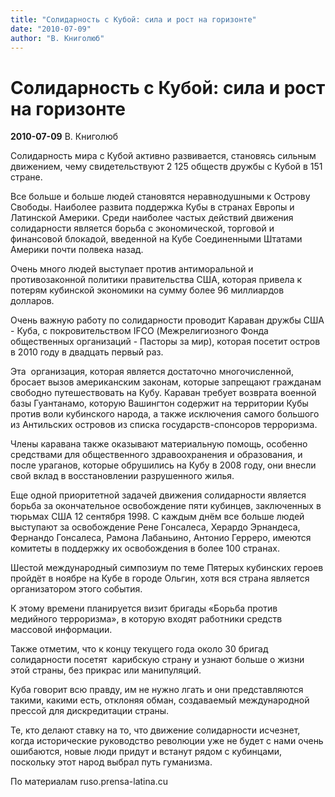 ```yaml
---
title: "Солидарность с Кубой: сила и рост на горизонте"
date: "2010-07-09"
author: "В. Книголюб"
---
```


# Солидарность с Кубой: сила и рост на горизонте

**2010-07-09** В. Книголюб

Солидарность мира с Кубой активно развивается, становясь сильным движением, чему свидетельствуют 2 125 обществ дружбы с Кубой в 151 стране.

Все больше и больше людей становятся неравнодушными к Острову Свободы. Наиболее развита поддержка Кубы в странах Европы и Латинской Америки. Среди наиболее частых действий движения солидарности является борьба с экономической, торговой и финансовой блокадой, введенной на Кубе Соединенными Штатами Америки почти полвека назад.

Очень много людей выступает против антиморальной и противозаконной политики правительства США, которая привела к потерям кубинской экономики на сумму более 96 миллиардов долларов.

Очень важную работу по солидарности проводит Караван дружбы США - Куба, с покровительством IFCO (Межрелигиозного Фонда общественных организаций - Пасторы за мир), которая посетит остров в 2010 году в двадцать первый раз.

Эта  организация, которая является достаточно многочисленной, бросает вызов американским законам, которые запрещают гражданам свободно путешествовать на Кубу. Караван требует возврата военной базы Гуантанамо, которую Вашингтон содержит на территории Кубы против воли кубинского народа, а также исключения самого большого из Антильских островов из списка государств-спонсоров терроризма.

Члены каравана также оказывают материальную помощь, особенно средствами для общественного здравоохранения и образования, и после ураганов, которые обрушились на Кубу в 2008 году, они внесли свой вклад в восстановлении разрушенного жилья.

Еще одной приоритетной задачей движения солидарности является борьба за окончательное освобождение пяти кубинцев, заключенных в тюрьмах США 12 сентября 1998. С каждым днём все больше людей выступают за освобождение Рене Гонсалеса, Херардо Эрнандеса, Фернандо Гонсалеса, Рамона Лабаньино, Антонио Герреро, имеются комитеты в поддержку их освобождения в более 100 странах.

Шестой международный симпозиум по теме Пятерых кубинских героев пройдёт в ноябре на Кубе в городе Ольгин, хотя вся страна является организатором этого события.

К этому времени планируется визит бригады «Борьба против медийного терроризма», в которую входят работники средств массовой информации.

Также отметим, что к концу текущего года около 30 бригад солидарности посетят  карибскую страну и узнают больше о жизни этой страны, без прикрас или манипуляций.

Куба говорит всю правду, им не нужно лгать и они представляются такими, какими есть, отклоняя обман, создаваемый международной прессой для дискредитации страны.

Те, кто делают ставку на то, что движение солидарности исчезнет, когда исторические руководство революции уже не будет с нами очень ошибаются, новые люди придут и встанут рядом с кубинцами, поскольку этот народ выбрал путь гуманизма.

По материалам ruso.prensa-latina.cu